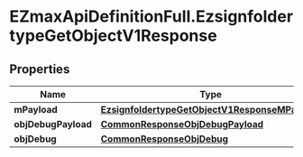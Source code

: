 # EZmaxApiDefinitionFull.EzsignfoldertypeGetObjectV1Response

## Properties

Name | Type | Description | Notes
------------ | ------------- | ------------- | -------------
**mPayload** | [**EzsignfoldertypeGetObjectV1ResponseMPayload**](EzsignfoldertypeGetObjectV1ResponseMPayload.md) |  | 
**objDebugPayload** | [**CommonResponseObjDebugPayload**](CommonResponseObjDebugPayload.md) |  | [optional] 
**objDebug** | [**CommonResponseObjDebug**](CommonResponseObjDebug.md) |  | [optional] 


